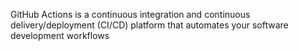 
GitHub Actions is a continuous integration and continuous delivery/deployment (CI/CD) platform that automates your software development workflows



